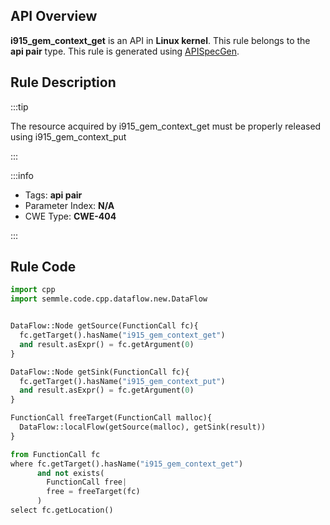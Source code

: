 ---
---


## API Overview
**i915_gem_context_get** is an API in **Linux kernel**. This rule belongs to the **api pair** type. This rule is generated using [APISpecGen](../../tools/APISpecGen).
## Rule Description

:::tip

The resource acquired by i915_gem_context_get must be properly released using i915_gem_context_put

:::

:::info

- Tags: **api pair**
- Parameter Index: **N/A**
- CWE Type: **CWE-404**

:::

## Rule Code
```python
import cpp
import semmle.code.cpp.dataflow.new.DataFlow


DataFlow::Node getSource(FunctionCall fc){
  fc.getTarget().hasName("i915_gem_context_get")
  and result.asExpr() = fc.getArgument(0)
}

DataFlow::Node getSink(FunctionCall fc){
  fc.getTarget().hasName("i915_gem_context_put")
  and result.asExpr() = fc.getArgument(0)
}

FunctionCall freeTarget(FunctionCall malloc){
  DataFlow::localFlow(getSource(malloc), getSink(result))
}

from FunctionCall fc
where fc.getTarget().hasName("i915_gem_context_get")
      and not exists(
        FunctionCall free| 
        free = freeTarget(fc)
      )
select fc.getLocation()

    
```
